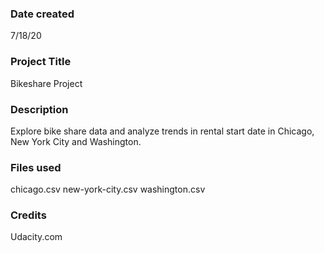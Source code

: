 ### Date created
7/18/20

### Project Title
Bikeshare Project

### Description
Explore bike share data and analyze trends in rental start date in Chicago, New York City and Washington.

### Files used
chicago.csv
new-york-city.csv
washington.csv

### Credits
Udacity.com
